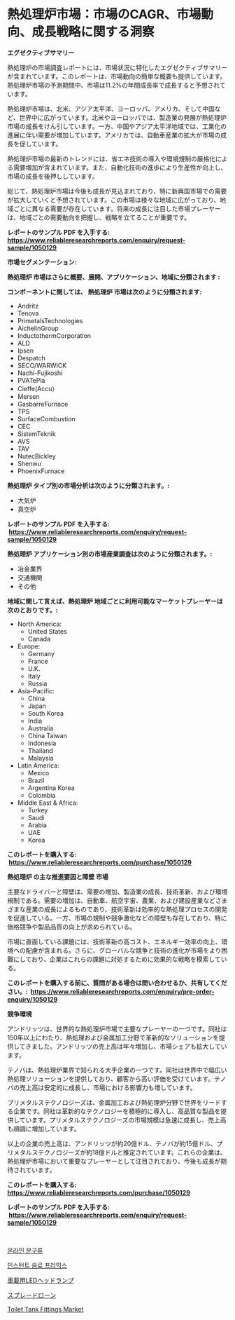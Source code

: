 <p><h1>熱処理炉市場：市場のCAGR、市場動向、成長戦略に関する洞察</h1></p><p><strong>エグゼクティブサマリー</strong></p>
<p><p>熱処理炉の市場調査レポートには、市場状況に特化したエグゼクティブサマリーが含まれています。このレポートは、市場動向の簡単な概要も提供しています。熱処理炉市場の予測期間中、市場は11.2%の年間成長率で成長すると予想されています。</p><p>熱処理炉市場は、北米、アジア太平洋、ヨーロッパ、アメリカ、そして中国など、世界中に広がっています。北米やヨーロッパでは、製造業の発展が熱処理炉市場の成長をけん引しています。一方、中国やアジア太平洋地域では、工業化の進展に伴い需要が増加しています。アメリカでは、自動車産業の拡大が市場の成長を促しています。</p><p>熱処理炉市場の最新のトレンドには、省エネ技術の導入や環境規制の厳格化による需要増加が含まれています。また、自動化技術の進歩により生産性が向上し、市場の成長を後押ししています。</p><p>総じて、熱処理炉市場は今後も成長が見込まれており、特に新興国市場での需要が拡大していくと予想されています。この市場は様々な地域に広がっており、地域ごとに異なる需要が存在しています。将来の成長に注目した市場プレーヤーは、地域ごとの需要動向を把握し、戦略を立てることが重要です。</p></p>
<p><strong>レポートのサンプル PDF を入手する: <a href="https://www.reliableresearchreports.com/enquiry/request-sample/1050129">https://www.reliableresearchreports.com/enquiry/request-sample/1050129</a></strong></p>
<p><strong>市場セグメンテーション:</strong></p>
<p><strong> 熱処理炉 市場はさらに概要、展開、アプリケーション、地域に分類されます :</strong></p>
<p><strong>コンポーネントに関しては、 熱処理炉 市場は次のように分類されます: &nbsp;</strong></p>
<p><ul><li>Andritz</li><li>Tenova</li><li>PrimetalsTechnologies</li><li>AichelinGroup</li><li>InductothermCorporation</li><li>ALD</li><li>Ipsen</li><li>Despatch</li><li>SECO/WARWICK</li><li>Nachi-Fujikoshi</li><li>PVATePla</li><li>Cieffe(Accu）</li><li>Mersen</li><li>GasbarreFurnace</li><li>TPS</li><li>SurfaceCombustion</li><li>CEC</li><li>SistemTeknik</li><li>AVS</li><li>TAV</li><li>NutecBickley</li><li>Shenwu</li><li>PhoenixFurnace</li></ul></p>
<p><strong> 熱処理炉 タイプ別の市場分析は次のように分類されます。:</strong></p>
<p><ul><li>大気炉</li><li>真空炉</li></ul></p>
<p><strong>レポートのサンプル PDF を入手する: &nbsp;<a href="https://www.reliableresearchreports.com/enquiry/request-sample/1050129">https://www.reliableresearchreports.com/enquiry/request-sample/1050129</a></strong></p>
<p><strong> 熱処理炉 アプリケーション別の市場産業調査は次のように分類されます。:</strong></p>
<p><ul><li>冶金業界</li><li>交通機関</li><li>その他</li></ul></p>
<p><strong>地域に関して言えば、熱処理炉 地域ごとに利用可能なマーケットプレーヤーは次のとおりです。:</strong></p>
<p><ul>
    <li>
        North America:
        <ul>
            <li>United States</li>
            <li>Canada</li>
        </ul>
    </li>
    <li>
        Europe:
        <ul>
            <li>Germany</li>
            <li>France</li>
            <li>U.K.</li>
            <li>Italy</li>
            <li>Russia</li>
        </ul>
    </li>
    <li>
        Asia-Pacific:
        <ul>
            <li>China</li>
            <li>Japan</li>
            <li>South Korea</li>
            <li>India</li>
            <li>Australia</li>
            <li>China Taiwan</li>
            <li>Indonesia</li>
            <li>Thailand</li>
            <li>Malaysia</li>
        </ul>
    </li>
    <li>
        Latin America:
        <ul>
            <li>Mexico</li>
            <li>Brazil</li>
            <li>Argentina Korea</li>
            <li>Colombia</li>
        </ul>
    </li>
    <li>
        Middle East & Africa:
        <ul>
            <li>Turkey</li>
            <li>Saudi</li>
            <li>Arabia</li>
            <li>UAE</li>
            <li>Korea</li>
        </ul>
    </li>
    </ul></p>
<p><strong>このレポートを購入する: &nbsp;<a href="https://www.reliableresearchreports.com/purchase/1050129">https://www.reliableresearchreports.com/purchase/1050129</a></strong></p>
<p><strong>熱処理炉 の主な推進要因と障壁 市場</strong></p>
<p><p>主要なドライバーと障壁は、需要の増加、製造業の成長、技術革新、および環境規制である。需要の増加は、自動車、航空宇宙、農業、および建設産業などさまざまな産業の成長によるものであり、技術革新は効率的な熱処理プロセスの開発を促進している。一方、市場の規制や競争激化などの障壁も存在しており、特に価格競争や製品品質の向上が求められている。</p><p>市場に直面している課題には、技術革新の高コスト、エネルギー効率の向上、環境への配慮が含まれる。さらに、グローバルな競争と技術の進化が市場をより困難にしており、企業はこれらの課題に対処するために効果的な戦略を模索している。</p></p>
<p><strong>このレポートを購入する前に、質問がある場合は問い合わせるか、共有してください。:&nbsp; <a href="https://www.reliableresearchreports.com/enquiry/pre-order-enquiry/1050129">https://www.reliableresearchreports.com/enquiry/pre-order-enquiry/1050129</a></strong></p>
<p><strong>競争環境</strong></p>
<p><p>アンドリッツは、世界的な熱処理炉市場で主要なプレーヤーの一つです。同社は150年以上にわたり、熱処理および金属加工分野で革新的なソリューションを提供してきました。アンドリッツの売上高は年々増加し、市場シェアも拡大しています。</p><p>テノバは、熱処理炉業界で知られる大手企業の一つです。同社は世界中で幅広い熱処理ソリューションを提供しており、顧客から高い評価を受けています。テノバの売上高は安定的に成長し、市場における影響力も増しています。</p><p>プリメタルステクノロジーズは、金属加工および熱処理炉分野で世界をリードする企業です。同社は革新的なテクノロジーを積極的に導入し、高品質な製品を提供しています。プリメタルステクノロジーズの市場規模は急速に成長し、売上高も順調に増加しています。</p><p>以上の企業の売上高は、アンドリッツが約20億ドル、テノバが約15億ドル、プリメタルステクノロジーズが約18億ドルと推定されています。これらの企業は、熱処理炉市場において重要なプレーヤーとして注目されており、今後も成長が期待されています。</p></p>
<p><strong>このレポートを購入する: &nbsp; <a href="https://www.reliableresearchreports.com/purchase/1050129">https://www.reliableresearchreports.com/purchase/1050129</a></strong></p>
<p><strong>レポートのサンプル PDF を入手する: &nbsp;<a href="https://www.reliableresearchreports.com/enquiry/request-sample/1050129">https://www.reliableresearchreports.com/enquiry/request-sample/1050129</a></strong><strong></strong></p>
<p>&nbsp;</p>
<p><p><a href="https://medium.com/@cute_priencsss/%EC%98%A8%EB%9D%BC%EC%9D%B8-%EB%AC%B8%EA%B5%AC-%EC%8B%9C%EC%9E%A5-%EB%B3%B4%EA%B3%A0%EC%84%9C%EB%8A%94-%EC%9D%B4-%EC%8B%9C%EC%9E%A5%EC%9D%98-%EC%B5%9C%EC%8B%A0-%EB%8F%99%ED%96%A5%EA%B3%BC-%EC%84%B1%EC%9E%A5-%EA%B8%B0%ED%9A%8C%EB%A5%BC-%EB%B3%B4%EC%97%AC%EC%A4%8D%EB%8B%88%EB%8B%A4-153a8c97da2e">온라인 문구류</a></p><p><a href="https://medium.com/@kellylyncyh543964/%ED%95%B4%EB%8F%85-%EC%9D%B8%EC%8A%A4%ED%84%B4%ED%8A%B8-%EC%9D%8C%EB%A3%8C-%ED%94%84%EB%A6%AC%EB%AF%B9%EC%8A%A4-%EC%8B%9C%EC%9E%A5-%EC%A7%80%ED%91%9C-%EC%8B%9C%EC%9E%A5-%EC%A0%90%EC%9C%A0%EC%9C%A8-%ED%8A%B8%EB%A0%8C%EB%93%9C-%EB%B0%8F-%EC%84%B1%EC%9E%A5-%ED%8C%A8%ED%84%B4-ff82851609eb">인스턴트 음료 프리믹스</a></p><p><a href="https://medium.com/@saigekulas/%E8%87%AA%E5%8B%95%E8%BB%8Aled%E3%83%98%E3%83%83%E3%83%89%E3%83%A9%E3%83%B3%E3%83%97%E5%B8%82%E5%A0%B4%E5%B1%95%E6%9C%9B-%E7%94%A3%E6%A5%AD%E6%A6%82%E8%A6%81%E3%81%A8%E4%BA%88%E6%B8%AC-2024%E5%B9%B4%E3%81%8B%E3%82%892031%E5%B9%B4-dc8618a6bb73">車載用LEDヘッドランプ</a></p><p><a href="https://medium.com/@kaydenjohns1964/%E3%82%B9%E3%83%97%E3%83%AC%E3%83%BC%E7%94%A8%E3%83%89%E3%83%AD%E3%83%BC%E3%83%B3%E3%81%AE%E5%B8%82%E5%A0%B4%E8%A6%8F%E6%A8%A1%E3%81%A8%E5%B8%82%E5%A0%B4%E5%8B%95%E5%90%91-%E5%AE%8C%E5%85%A8%E3%81%AA%E7%94%A3%E6%A5%AD%E6%A6%82%E8%A6%81-2024%E5%B9%B4%E3%81%8B%E3%82%892031%E5%B9%B4-5047bd6fcb7d">スプレードローン</a></p><p><a href="https://view.publitas.com/reportprime-1/toilet-tank-fittings-market-provides-detailed-segmentation-of-this-market-based-on-type-application-and-region-and-forecast-for-the-period-from-2024-2031/">Toilet Tank Fittings Market</a></p></p>